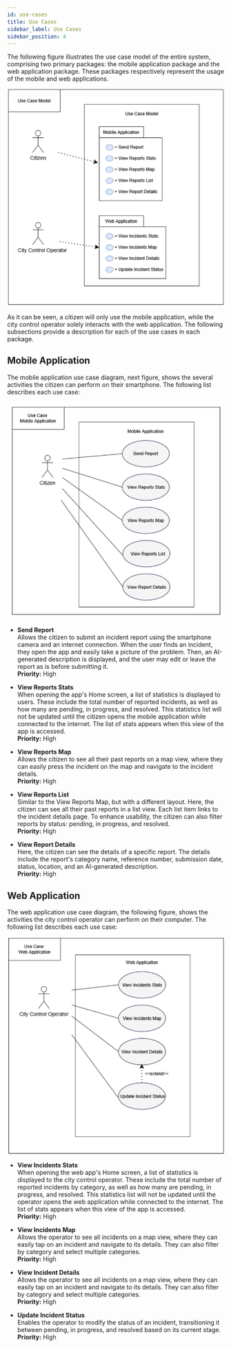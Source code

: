```yaml
---
id: use-cases
title: Use Cases
sidebar_label: Use Cases
sidebar_position: 4
---
```


The following figure illustrates the use case model of the entire system, comprising two primary packages: the mobile application package and the web application package. These packages respectively represent the usage of the mobile and web applications.

![Use Case Model](../../static/img/use-cases/Model.png)

As it can be seen, a citizen will only use the mobile application, while the city control operator solely interacts with the web application. The following subsections provide a description for each of the use cases in each package.

## Mobile Application

The mobile application use case diagram, next figure, shows the several activities the citizen can perform on their smartphone. The following list describes each use case:

![Mobile Application Use Case](../../static/img/use-cases/Mobile.png)

- **Send Report**  
  Allows the citizen to submit an incident report using the smartphone camera and an internet connection. When the user finds an incident, they open the app and easily take a picture of the problem. Then, an AI-generated description is displayed, and the user may edit or leave the report as is before submitting it.  
  **Priority:** High

- **View Reports Stats**  
  When opening the app's Home screen, a list of statistics is displayed to users. These include the total number of reported incidents, as well as how many are pending, in progress, and resolved. This statistics list will not be updated until the citizen opens the mobile application while connected to the internet. The list of stats appears when this view of the app is accessed.  
  **Priority:** High

- **View Reports Map**  
  Allows the citizen to see all their past reports on a map view, where they can easily press the incident on the map and navigate to the incident details.  
  **Priority:** High

- **View Reports List**  
  Similar to the View Reports Map, but with a different layout. Here, the citizen can see all their past reports in a list view. Each list item links to the incident details page. To enhance usability, the citizen can also filter reports by status: pending, in progress, and resolved.  
  **Priority:** High

- **View Report Details**  
  Here, the citizen can see the details of a specific report. The details include the report's category name, reference number, submission date, status, location, and an AI-generated description.  
  **Priority:** High

## Web Application

The web application use case diagram, the following figure, shows the activities the city control operator can perform on their computer. The following list describes each use case:

![Web Application Use Case](../../static/img/use-cases/Web.png)

- **View Incidents Stats**  
  When opening the web app's Home screen, a list of statistics is displayed to the city control operator. These include the total number of reported incidents by category, as well as how many are pending, in progress, and resolved. This statistics list will not be updated until the operator opens the web application while connected to the internet. The list of stats appears when this view of the app is accessed.  
  **Priority:** High

- **View Incidents Map**  
  Allows the operator to see all incidents on a map view, where they can easily tap on an incident and navigate to its details. They can also filter by category and select multiple categories.  
  **Priority:** High

- **View Incident Details**  
  Allows the operator to see all incidents on a map view, where they can easily tap on an incident and navigate to its details. They can also filter by category and select multiple categories.  
  **Priority:** High

- **Update Incident Status**  
  Enables the operator to modify the status of an incident, transitioning it between pending, in progress, and resolved based on its current stage.  
  **Priority:** High
